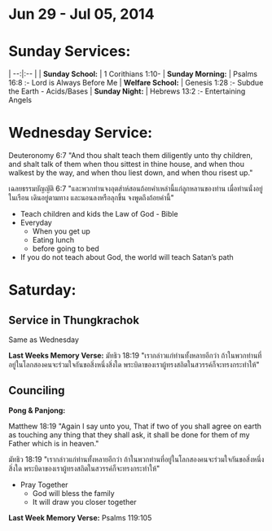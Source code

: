# Jun 29 - Jul 05, 2014

# Sunday Services:

| --:|:-- |
| **Sunday School:**	|	1 Corithians 1:10-
| **Sunday Morning:**	|	Psalms 16:8 :- Lord is Always Before Me
| **Welfare School:**	|	Genesis  1:28 :- Subdue the Earth - Acids/Bases
| **Sunday Night:**		|	Hebrews 13:2 :- Entertaining Angels

# Wednesday Service:

Deuteronomy 6:7 "And thou shalt teach them diligently unto thy children, and shalt talk of them when thou sittest in thine house, and when thou walkest by the way, and when thou liest down, and when thou risest up."

เฉลยธรรมบัญญัติ 6:7 "และพวกท่านจงอุตส่าห์สอนถ้อยคำเหล่านี้แก่ลูกหลานของท่าน เมื่อท่านนั่งอยู่ในเรือน เดินอยู่ตามทาง และนอนลงหรือลุกขึ้น จงพูดถึงถ้อยคำนี้"

* Teach children and kids the Law of God - Bible
* Everyday
	* When you get up
	* Eating lunch
	* before going to bed
* If you do not teach about God, the world will teach Satan’s path

# Saturday:

## Service in Thungkrachok

Same as Wednesday

**Last Weeks Memory Verse:**  มัทธิว 18:19 "เรากล่าวแก่ท่านทั้งหลายอีกว่า ถ้าในพวกท่านที่อยู่ในโลกสองคนจะร่วมใจกันขอสิ่งหนึ่งสิ่งใด พระบิดาของเราผู้ทรงสถิตในสวรรค์ก็จะทรงกระทำให้"

## Counciling

**Pong & Panjong:**

Matthew 18:19 "Again I say unto you, That if two of you shall agree on earth as touching any thing that they shall ask, it shall be done for them of my Father which is in heaven."

มัทธิว 18:19 "เรากล่าวแก่ท่านทั้งหลายอีกว่า ถ้าในพวกท่านที่อยู่ในโลกสองคนจะร่วมใจกันขอสิ่งหนึ่งสิ่งใด พระบิดาของเราผู้ทรงสถิตในสวรรค์ก็จะทรงกระทำให้"

- Pray Together
	- God will bless the family
	- It will draw you closer together

**Last Week Memory Verse:** Psalms 119:105